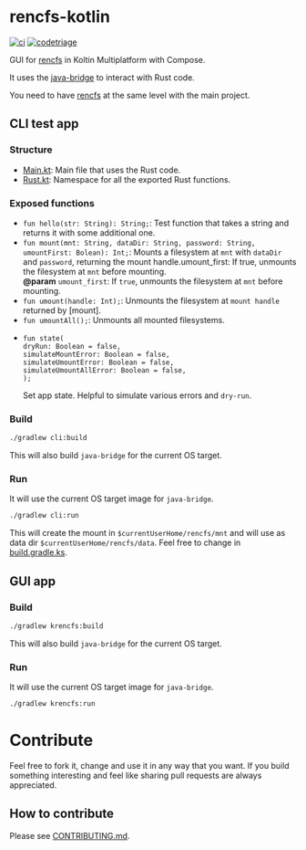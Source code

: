 # rencfs-kotlin

[![ci](https://github.com/radumarias/rencfs-kotlin/actions/workflows/ci.yml/badge.svg)](https://github.com/radumarias/rencfs-kotlin/actions/workflows/ci.yml)
[![codetriage](https://www.codetriage.com/radumarias/rencfs-kotlin/badges/users.svg)](https://www.codetriage.com/radumarias/rencfs-kotlin)

GUI for [rencfs](https://github.com/radumarias/rencfs) in Koltin Multiplatform with Compose.

It uses the [java-bridge](https://github.com/radumarias/rencfs/tree/main/java-bridge) to interact with Rust code.

You need to have [rencfs](https://github.com/radumarias/rencfs) at the same level with the main project.

## CLI test app

### Structure

- [Main.kt](cli/src/main/kotlin/Main.kt): Main file that uses the Rust code.
- [Rust.kt](cli/src/main/kotlin/Rust.kt): Namespace for all the exported Rust functions.

### Exposed functions

- `fun hello(str: String): String;`: Test function that takes a string and returns it with some additional one.
- `fun mount(mnt: String, dataDir: String, password: String, umountFirst: Bolean): Int;`: Mounts a filesystem at `mnt`
  with `dataDir`
  and `password`, returning the mount handle.umount_first: If true, unmounts the filesystem at `mnt` before mounting.  
  **@param** `umount_first`: If `true`, unmounts the filesystem at `mnt` before mounting.
- `fun umount(handle: Int);`: Unmounts the filesystem at `mount handle` returned by [mount].
- `fun umountAll();`: Unmounts all mounted filesystems.
- ```text
  fun state(
  dryRun: Boolean = false,
  simulateMountError: Boolean = false,
  simulateUmountError: Boolean = false,
  simulateUmountAllError: Boolean = false,
  );
  ```
  Set app state. Helpful to simulate various errors and `dry-run`.

### Build

```bash
./gradlew cli:build
```

This will also build `java-bridge` for the current OS target.

### Run

It will use the current OS target image for `java-bridge`.

```bash
./gradlew cli:run
```

This will create the mount in `$currentUserHome/rencfs/mnt` and will use as data dir `$currentUserHome/rencfs/data`. Feel free to change in [build.gradle.ks](cli/build.gradle.kts).

## GUI app

### Build

```bash
./gradlew krencfs:build
```

This will also build `java-bridge` for the current OS target.

### Run

It will use the current OS target image for `java-bridge`.

```bash
./gradlew krencfs:run
```

# Contribute

Feel free to fork it, change and use it in any way that you want.
If you build something interesting and feel like sharing pull requests are always appreciated.

## How to contribute

Please see [CONTRIBUTING.md](CONTRIBUTING.md).
